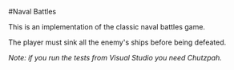 #Naval Battles

This is an implementation of the classic naval battles game.

The player must sink all the enemy's ships before being defeated.

*Note: if you run the tests from Visual Studio you need Chutzpah.*
